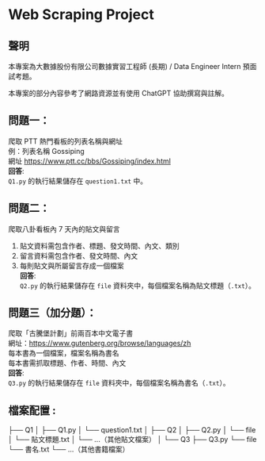 # Web Scraping Project

## 聲明

本專案為大數據股份有限公司數據實習工程師 (長期) / Data Engineer Intern 預面試考題。

本專案的部分內容參考了網路資源並有使用 ChatGPT 協助撰寫與註解。

## 問題一：

爬取 PTT 熱門看板的列表名稱與網址  
例：列表名稱 Gossiping  
網址 https://www.ptt.cc/bbs/Gossiping/index.html  
**回答**:  
`Q1.py` 的執行結果儲存在 `question1.txt` 中。

## 問題二：

爬取八卦看板內 7 天內的貼文與留言

1. 貼文資料需包含作者、標題、發文時間、內文、類別
2. 留言資料需包含作者、發文時間、內文
3. 每則貼文與所屬留言存成一個檔案  
   **回答**:  
   `Q2.py` 的執行結果儲存在 `file` 資料夾中，每個檔案名稱為貼文標題（`.txt`）。

## 問題三（加分題）：

爬取「古騰堡計劃」前兩百本中文電子書  
網址：https://www.gutenberg.org/browse/languages/zh  
每本書為一個檔案，檔案名稱為書名  
每本書需抓取標題、作者、時間、內文  
**回答**:  
`Q3.py` 的執行結果儲存在 `file` 資料夾中，每個檔案名稱為書名（`.txt`）。

## 檔案配置 :

├── Q1
│   ├── Q1.py
│   └── question1.txt
│
├── Q2
│   ├── Q2.py
│   └── file
│       └── 貼文標題.txt
│       └── ...（其他貼文檔案）
│
└── Q3
    ├── Q3.py
    └── file
        └── 書名.txt
        └── ...（其他書籍檔案）

